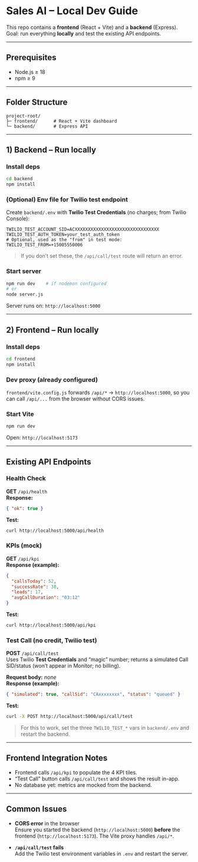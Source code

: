 # Sales AI – Local Dev Guide

This repo contains a **frontend** (React + Vite) and a **backend** (Express).  
Goal: run everything **locally** and test the existing API endpoints.

---

## Prerequisites
- Node.js ≥ 18
- npm ≥ 9

---

## Folder Structure
```
project-root/
├─ frontend/      # React + Vite dashboard
└─ backend/       # Express API
```

---

## 1) Backend – Run locally

### Install deps
```bash
cd backend
npm install
```

### (Optional) Env file for Twilio **test** endpoint
Create `backend/.env` with **Twilio Test Credentials** (no charges; from Twilio Console):
```
TWILIO_TEST_ACCOUNT_SID=ACXXXXXXXXXXXXXXXXXXXXXXXXXXXXXXXX
TWILIO_TEST_AUTH_TOKEN=your_test_auth_token
# Optional, used as the "from" in test mode:
TWILIO_TEST_FROM=+15005550006
```

> If you don’t set these, the `/api/call/test` route will return an error.

### Start server
```bash
npm run dev    # if nodemon configured
# or
node server.js
```
Server runs on: `http://localhost:5000`

---

## 2) Frontend – Run locally

### Install deps
```bash
cd frontend
npm install
```

### Dev proxy (already configured)
`frontend/vite.config.js` forwards `/api/*` → `http://localhost:5000`, so you can call `/api/...` from the browser without CORS issues.

### Start Vite
```bash
npm run dev
```
Open: `http://localhost:5173`

---

## Existing API Endpoints

### Health Check
**GET** `/api/health`  
**Response:**
```json
{ "ok": true }
```
**Test:**
```bash
curl http://localhost:5000/api/health
```

### KPIs (mock)
**GET** `/api/kpi`  
**Response (example):**
```json
{
  "callsToday": 52,
  "successRate": 38,
  "leads": 17,
  "avgCallDuration": "03:12"
}
```
**Test:**
```bash
curl http://localhost:5000/api/kpi
```

### Test Call (no credit, Twilio **test**)
**POST** `/api/call/test`  
Uses Twilio **Test Credentials** and “magic” number; returns a simulated Call SID/status (won’t appear in Monitor; no billing).

**Request body:** _none_  
**Response (example):**
```json
{ "simulated": true, "callSid": "CAxxxxxxxx", "status": "queued" }
```
**Test:**
```bash
curl -X POST http://localhost:5000/api/call/test
```

> For this to work, set the three `TWILIO_TEST_*` vars in `backend/.env` and restart the backend.

---

## Frontend Integration Notes
- Frontend calls `/api/kpi` to populate the 4 KPI tiles.
- “Test Call” button calls `/api/call/test` and shows the result in-app.
- No database yet: metrics are mocked from the backend.

---

## Common Issues

- **CORS error** in the browser  
  Ensure you started the backend (`http://localhost:5000`) **before** the frontend (`http://localhost:5173`). The Vite proxy handles `/api/*`.

- **`/api/call/test` fails**  
  Add the Twilio test environment variables in `.env` and restart the server.
